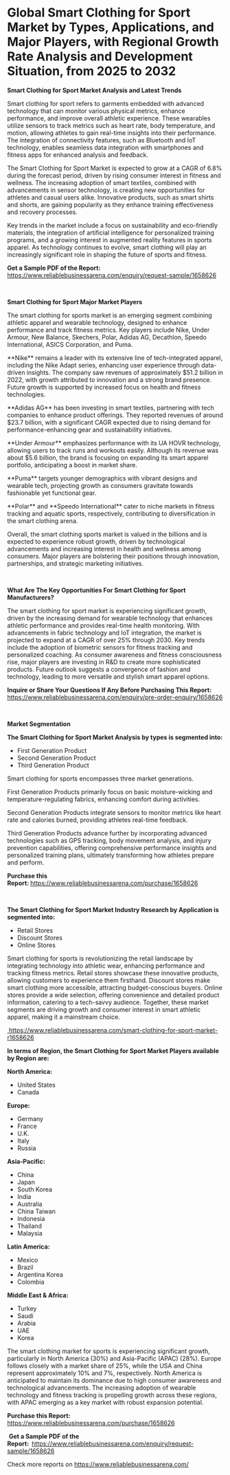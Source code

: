 <p><h1>Global Smart Clothing for Sport Market by Types, Applications, and Major Players, with Regional Growth Rate Analysis and Development Situation, from 2025 to 2032</h1></p><p><strong>Smart Clothing for Sport Market Analysis and Latest Trends</strong></p>
<p><p>Smart clothing for sport refers to garments embedded with advanced technology that can monitor various physical metrics, enhance performance, and improve overall athletic experience. These wearables utilize sensors to track metrics such as heart rate, body temperature, and motion, allowing athletes to gain real-time insights into their performance. The integration of connectivity features, such as Bluetooth and IoT technology, enables seamless data integration with smartphones and fitness apps for enhanced analysis and feedback.</p><p>The Smart Clothing for Sport Market is expected to grow at a CAGR of 6.8% during the forecast period, driven by rising consumer interest in fitness and wellness. The increasing adoption of smart textiles, combined with advancements in sensor technology, is creating new opportunities for athletes and casual users alike. Innovative products, such as smart shirts and shorts, are gaining popularity as they enhance training effectiveness and recovery processes.</p><p>Key trends in the market include a focus on sustainability and eco-friendly materials, the integration of artificial intelligence for personalized training programs, and a growing interest in augmented reality features in sports apparel. As technology continues to evolve, smart clothing will play an increasingly significant role in shaping the future of sports and fitness.</p></p>
<p><strong>Get a Sample PDF of the Report:&nbsp;</strong> <a href="https://www.reliablebusinessarena.com/enquiry/request-sample/1658626?utm_campaign=2939&utm_medium=2&utm_source=Github&utm_content=ia&utm_term=23032025&utm_id=smart-clothing-for-sport">https://www.reliablebusinessarena.com/enquiry/request-sample/1658626</a></p>
<p>&nbsp;</p>
<p><strong>Smart Clothing for Sport Major Market Players</strong></p>
<p><p>The smart clothing for sports market is an emerging segment combining athletic apparel and wearable technology, designed to enhance performance and track fitness metrics. Key players include Nike, Under Armour, New Balance, Skechers, Polar, Adidas AG, Decathlon, Speedo International, ASICS Corporation, and Puma.</p><p>**Nike** remains a leader with its extensive line of tech-integrated apparel, including the Nike Adapt series, enhancing user experience through data-driven insights. The company saw revenues of approximately $51.2 billion in 2022, with growth attributed to innovation and a strong brand presence. Future growth is supported by increased focus on health and fitness technologies.</p><p>**Adidas AG** has been investing in smart textiles, partnering with tech companies to enhance product offerings. They reported revenues of around $23.7 billion, with a significant CAGR expected due to rising demand for performance-enhancing gear and sustainability initiatives.</p><p>**Under Armour** emphasizes performance with its UA HOVR technology, allowing users to track runs and workouts easily. Although its revenue was about $5.6 billion, the brand is focusing on expanding its smart apparel portfolio, anticipating a boost in market share.</p><p>**Puma** targets younger demographics with vibrant designs and wearable tech, projecting growth as consumers gravitate towards fashionable yet functional gear.</p><p>**Polar** and **Speedo International** cater to niche markets in fitness tracking and aquatic sports, respectively, contributing to diversification in the smart clothing arena.</p><p>Overall, the smart clothing sports market is valued in the billions and is expected to experience robust growth, driven by technological advancements and increasing interest in health and wellness among consumers. Major players are bolstering their positions through innovation, partnerships, and strategic marketing initiatives.</p></p>
<p>&nbsp;</p>
<p><strong>What Are The Key Opportunities For Smart Clothing for Sport Manufacturers?</strong></p>
<p><p>The smart clothing for sport market is experiencing significant growth, driven by the increasing demand for wearable technology that enhances athletic performance and provides real-time health monitoring. With advancements in fabric technology and IoT integration, the market is projected to expand at a CAGR of over 25% through 2030. Key trends include the adoption of biometric sensors for fitness tracking and personalized coaching. As consumer awareness and fitness consciousness rise, major players are investing in R&D to create more sophisticated products. Future outlook suggests a convergence of fashion and technology, leading to more versatile and stylish smart apparel options.</p></p>
<p><strong>Inquire or Share Your Questions If Any Before Purchasing This Report:</strong> <a href="https://www.reliablebusinessarena.com/enquiry/pre-order-enquiry/1658626?utm_campaign=2939&utm_medium=2&utm_source=Github&utm_content=ia&utm_term=23032025&utm_id=smart-clothing-for-sport">https://www.reliablebusinessarena.com/enquiry/pre-order-enquiry/1658626</a></p>
<p>&nbsp;</p>
<p><strong>Market Segmentation</strong></p>
<p><strong>The Smart Clothing for Sport Market Analysis by types is segmented into:</strong></p>
<p><ul><li>First Generation Product</li><li>Second Generation Product</li><li>Third Generation Product</li></ul></p>
<p><p>Smart clothing for sports encompasses three market generations. </p><p>First Generation Products primarily focus on basic moisture-wicking and temperature-regulating fabrics, enhancing comfort during activities. </p><p>Second Generation Products integrate sensors to monitor metrics like heart rate and calories burned, providing athletes real-time feedback. </p><p>Third Generation Products advance further by incorporating advanced technologies such as GPS tracking, body movement analysis, and injury prevention capabilities, offering comprehensive performance insights and personalized training plans, ultimately transforming how athletes prepare and perform.</p></p>
<p><strong>Purchase this Report:&nbsp;</strong><a href="https://www.reliablebusinessarena.com/purchase/1658626?utm_campaign=2939&utm_medium=2&utm_source=Github&utm_content=ia&utm_term=23032025&utm_id=smart-clothing-for-sport">https://www.reliablebusinessarena.com/purchase/1658626</a></p>
<p>&nbsp;</p>
<p><strong>The Smart Clothing for Sport Market Industry Research by Application is segmented into:</strong></p>
<p><ul><li>Retail Stores</li><li>Discount Stores</li><li>Online Stores</li></ul></p>
<p><p>Smart clothing for sports is revolutionizing the retail landscape by integrating technology into athletic wear, enhancing performance and tracking fitness metrics. Retail stores showcase these innovative products, allowing customers to experience them firsthand. Discount stores make smart clothing more accessible, attracting budget-conscious buyers. Online stores provide a wide selection, offering convenience and detailed product information, catering to a tech-savvy audience. Together, these market segments are driving growth and consumer interest in smart athletic apparel, making it a mainstream choice.</p></p>
<p><a href="https://www.reliablebusinessarena.com/smart-clothing-for-sport-market-r1658626?utm_campaign=2939&utm_medium=2&utm_source=Github&utm_content=ia&utm_term=23032025&utm_id=smart-clothing-for-sport">&nbsp;https://www.reliablebusinessarena.com/smart-clothing-for-sport-market-r1658626</a></p>
<p><strong>In terms of Region, the Smart Clothing for Sport Market Players available by Region are:</strong></p>
<p>
    <p> <strong> North America: </strong>
        <ul>
            <li>United States</li>
            <li>Canada</li>
        </ul>
        </p> 
    <p> <strong> Europe: </strong>
        <ul>
            <li>Germany</li>
            <li>France</li>
            <li>U.K.</li>
            <li>Italy</li>
            <li>Russia</li>
        </ul>
        </p> 
    <p> <strong> Asia-Pacific: </strong>
        <ul>
            <li>China</li>
            <li>Japan</li>
            <li>South Korea</li>
            <li>India</li>
            <li>Australia</li>
            <li>China Taiwan</li>
            <li>Indonesia</li>
            <li>Thailand</li>
            <li>Malaysia</li>
        </ul>
        </p> 
    <p> <strong> Latin America: </strong>
        <ul>
            <li>Mexico</li>
            <li>Brazil</li>
            <li>Argentina Korea</li>
            <li>Colombia</li>
        </ul>
        </p> 
    <p> <strong> Middle East & Africa: </strong>
        <ul>
            <li>Turkey</li>
            <li>Saudi</li>
            <li>Arabia</li>
            <li>UAE</li>
            <li>Korea</li>
        </ul>
    </p>
    </p>
<p><p>The smart clothing market for sports is experiencing significant growth, particularly in North America (30%) and Asia-Pacific (APAC) (28%). Europe follows closely with a market share of 25%, while the USA and China represent approximately 10% and 7%, respectively. North America is anticipated to maintain its dominance due to high consumer awareness and technological advancements. The increasing adoption of wearable technology and fitness tracking is propelling growth across these regions, with APAC emerging as a key market with robust expansion potential.</p></p>
<p><strong>Purchase this Report: </strong><a href="https://www.reliablebusinessarena.com/purchase/1658626?utm_campaign=2939&utm_medium=2&utm_source=Github&utm_content=ia&utm_term=23032025&utm_id=smart-clothing-for-sport">https://www.reliablebusinessarena.com/purchase/1658626</a></p>
<p>&nbsp;<strong>Get a Sample PDF of the Report:&nbsp;&nbsp;</strong><a href="https://www.reliablebusinessarena.com/enquiry/request-sample/1658626?utm_campaign=2939&utm_medium=2&utm_source=Github&utm_content=ia&utm_term=23032025&utm_id=smart-clothing-for-sport">https://www.reliablebusinessarena.com/enquiry/request-sample/1658626</a></p>
<p><strong></strong></p>
<p>Check more reports on <a href="https://www.reliablebusinessarena.com/?utm_campaign=2939&utm_medium=2&utm_source=Github&utm_content=ia&utm_term=23032025&utm_id=smart-clothing-for-sport">https://www.reliablebusinessarena.com/</a></p>